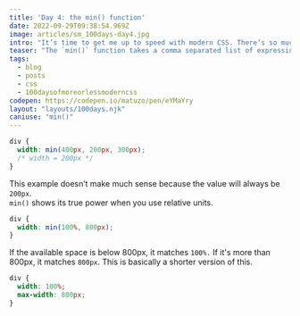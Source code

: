 ```yaml
---
title: 'Day 4: the min() function'
date: 2022-09-29T09:38:54.969Z
image: articles/sm_100days-day4.jpg
intro: "It’s time to get me up to speed with modern CSS. There’s so much new in CSS that I know too little about. To change that I’ve started [#100DaysOfMoreOrLessModernCSS](/blog/2022/100-days-of-more-or-less-modern-css/). Why more or less modern CSS? Because some topics will be about cutting-edge features, while other stuff has been around for quite a while already, but I just have little to no experience with it."
teaser: "The `min()` function takes a comma separated list of expressions. The smallest value in the list will be selected."
tags:
  - blog
  - posts
  - css
  - 100daysofmoreorlessmoderncss
codepen: https://codepen.io/matuzo/pen/eYMaYry
layout: "layouts/100days.njk"
caniuse: "min()"
---
```

```css
div {
  width: min(400px, 200px, 300px);
  /* width = 200px */
}
```

This example doesn’t make much sense because the value will always be `200px`.  
`min()` shows its true power when you use relative units.

```css
div {
  width: min(100%, 800px);
}
```

If the available space is below 800px, it matches `100%.` If it's more than 800px, it matches `800px`. This is basically a shorter version of this.

```css
div {
  width: 100%;
  max-width: 800px;
}
```